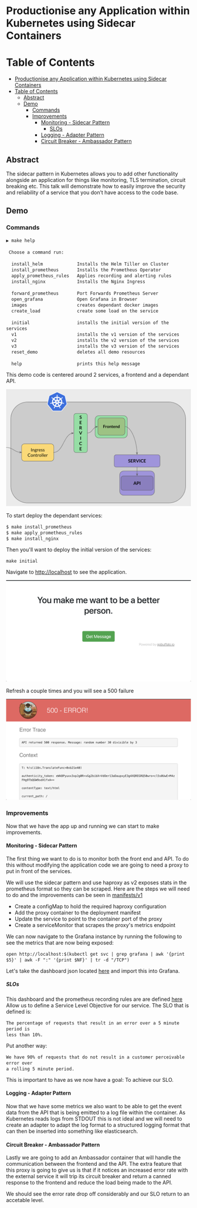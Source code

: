 # Productionise any Application within Kubernetes using Sidecar Containers

# Table of Contents

- [Productionise any Application within Kubernetes using Sidecar Containers](#productionise-any-application-within-kubernetes-using-sidecar-containers)
- [Table of Contents](#table-of-contents)
  - [Abstract](#abstract)
  - [Demo](#demo)
    - [Commands](#commands)
    - [Improvements](#improvements)
      - [Monitoring - Sidecar Pattern](#monitoring---sidecar-pattern)
        - [SLOs](#slos)
      - [Logging - Adapter Pattern](#logging---adapter-pattern)
      - [Circuit Breaker - Ambassador Pattern](#circuit-breaker---ambassador-pattern)

## Abstract

The sidecar pattern in Kubernetes allows you to add other functionality
alongside an application for things like monitoring, TLS termination,
circuit breaking etc. This talk will demonstrate how to easily improve
the security and reliability of a service that you don’t have access
to the code base.

## Demo

### Commands

```
▶ make help

 Choose a command run:

  install_helm             Installs the Helm Tiller on Cluster
  install_prometheus       Installs the Prometheus Operator
  apply_prometheus_rules   Applies recording and alerting rules
  install_nginx            Installs the Nginx Ingress

  forward_prometheus       Port Forwards Prometheus Server
  open_grafana             Open Grafana in Browser
  images                   creates dependant docker images
  create_load              create some load on the service

  initial                  installs the initial version of the services
  v1                       installs the v1 version of the services
  v2                       installs the v2 version of the services
  v3                       installs the v3 version of the services
  reset_demo               deletes all demo resources

  help                     prints this help message
```

This demo code is centered around 2 services, a frontend and a dependant API.

![initial arch](./docs/initial-architecture.png)

To start deploy the dependant services:

```
$ make install_prometheus
$ make apply_prometheus_rules
$ make install_nginx
```

Then you'll want to deploy the initial version of the services:

```
make initial
```

Navigate to [http://localhost](http://localhost) to see the application.

![frontend app ok](./docs/frontend-app-ok.png)

Refresh a couple times and you will see a 500 failure

![frontend app failure](./docs/frontend-app-fail.png)

### Improvements

Now that we have the app up and running we can start to make improvements.

#### Monitoring - Sidecar Pattern

The first thing we want to do is to monitor both the front end and API. To do
this without modifying the application code we are going to need a proxy to put
in front of the services.

We will use the sidecar pattern and use haproxy as v2 exposes stats in the
prometheus format so they can be scraped. Here are the steps we will
need to do and the improvements can be seen in [manifests/v1](./manifests/v1/)

- Create a configMap to hold the required haproxy configuration
- Add the proxy container to the deployment manifest
- Update the service to point to the container port of the proxy
- Create a serviceMonitor that scrapes the proxy's metrics endpoint

We can now navigate to the Grafana instance by running the following to see
the metrics that are now being exposed:

```
open http://localhost:$(kubectl get svc | grep grafana | awk '{print $5}' | awk -F ":" '{print $NF}' | tr -d "/TCP")
```

Let's take the dashboard json located [here](./core/dashboards/feelgood-web-v2.json)
and import this into Grafana.

##### SLOs

This dashboard and the prometheus recording rules are are defined [here](./core/prometheus-rules)
Allow us to define a Service Level Objective for our service. The SLO that is
defined is:

```
The percentage of requests that result in an error over a 5 minute period is 
less than 10%. 
```

Put another way:

```
We have 90% of requests that do not result in a customer perceivable error over
a rolling 5 minute period.
```

This is important to have as we now have a goal: To achieve our SLO.

#### Logging - Adapter Pattern

Now that we have some metrics we also want to be able to get the event data
from the API that is being emitted to a log file within the container. As
Kubernetes reads logs from STDOUT this is not ideal and we will need to create
an adapter to adapt the log format to a structured logging format that can then
be inserted into something like elasticsearch.

#### Circuit Breaker - Ambassador Pattern

Lastly we are going to add an Ambassador container that will handle the
communication between the frontend and the API. The extra feature that this
proxy is going to give us is that if it notices an increased error rate with the
external service it will trip its circuit breaker and return a canned response
to the frontend and reduce the load being made to the API.

We should see the error rate drop off considerably and our SLO return to an
accetable level.

